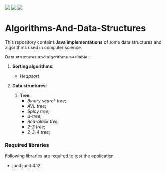 ![](https://img.shields.io/badge/Programming_Language-Java-green.svg)
![](https://img.shields.io/badge/Release-0.1.1-red.svg)
![](https://img.shields.io/badge/Status-Partially_tested-orange.svg)

# Algorithms-And-Data-Structures
This repository contains **Java implementations** of some data structures and algorithms used in computer science.

Data structures and algorithms available:<br/>

1. **Sorting algorithms**:<br/>
	* *Heapsort*

2. **Data structures**:<br/>
	1. **Tree**
		* *Binary search tree*;
		* *AVL tree*;
		* *Splay tree*;
		* *B-tree*;
		* *Red-black tree*; 
		* *2-3 tree*; 
		* *2-3-4 tree*;
	
### Required libraries
Following libraries are required to test the application
* junit:junit:4.12
